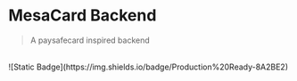 # MesaCard Backend
> A paysafecard inspired backend
<br>
![Static Badge](https://img.shields.io/badge/Production%20Ready-8A2BE2)
